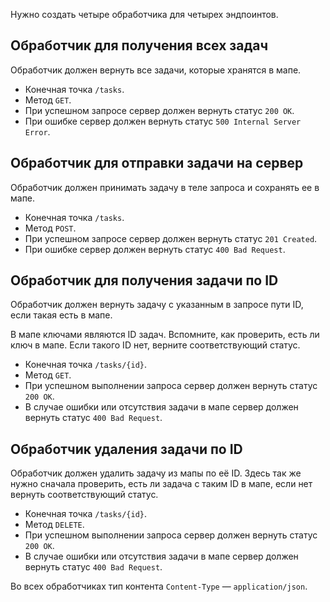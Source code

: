 Нужно создать четыре обработчика для четырех эндпоинтов.

## Обработчик для получения всех задач

Обработчик должен вернуть все задачи, которые хранятся в мапе.
-   Конечная точка `/tasks`.    
-   Метод `GET`.    
-   При успешном запросе сервер должен вернуть статус `200 OK`.    
-   При ошибке сервер должен вернуть статус `500 Internal Server Error`.    

## Обработчик для отправки задачи на сервер

Обработчик должен принимать задачу в теле запроса и сохранять ее в мапе.
-   Конечная точка `/tasks`.    
-   Метод `POST`.    
-   При успешном запросе сервер должен вернуть статус `201 Created`.    
-   При ошибке сервер должен вернуть статус `400 Bad Request`.    

## Обработчик для получения задачи по ID

Обработчик должен вернуть задачу с указанным в запросе пути ID, если такая есть в мапе.

В мапе ключами являются ID задач. Вспомните, как проверить, есть ли ключ в мапе. Если такого ID нет, верните соответствующий статус.
-   Конечная точка `/tasks/{id}`.    
-   Метод `GET`.    
-   При успешном выполнении запроса сервер должен вернуть статус `200 OK`.    
-   В случае ошибки или отсутствия задачи в мапе сервер должен вернуть статус `400 Bad Request`.
    

## Обработчик удаления задачи по ID

Обработчик должен удалить задачу из мапы по её ID. Здесь так же нужно сначала проверить, есть ли задача с таким ID в мапе, если нет вернуть соответствующий статус.
-   Конечная точка `/tasks/{id}`.    
-   Метод `DELETE`.    
-   При успешном выполнении запроса сервер должен вернуть статус `200 OK`.    
-   В случае ошибки или отсутствия задачи в мапе сервер должен вернуть статус `400 Bad Request`.    

Во всех обработчиках тип контента `Content-Type` — `application/json`.
